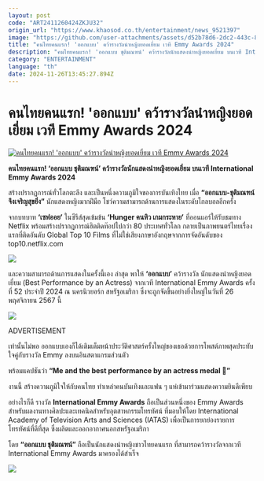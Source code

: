 ```yaml
---
layout: post
code: "ART2411260424ZKJU32"
origin_url: "https://www.khaosod.co.th/entertainment/news_9521397"
image: "https://github.com/user-attachments/assets/d52b78d6-2dc2-443c-892f-513bc36763f5"
title: "คนไทยคนแรก! 'ออกแบบ' คว้ารางวัลนำหญิงยอดเยี่ยม เวที Emmy Awards 2024"
description: "คนไทยคนแรก! 'ออกแบบ ชุติมณฑน์' คว้ารางวัลนักแสดงนำหญิงยอดเยี่ยม บนเวที International Emmy Awards 2024"
category: "ENTERTAINMENT"
language: "th"
date: 2024-11-26T13:45:27.894Z
---
```


# คนไทยคนแรก! 'ออกแบบ' คว้ารางวัลนำหญิงยอดเยี่ยม เวที Emmy Awards 2024

[![คนไทยคนแรก! 'ออกแบบ' คว้ารางวัลนำหญิงยอดเยี่ยม เวที Emmy Awards 2024](https://www.khaosod.co.th/wpapp/uploads/2024/11/aokbab281167-10-1.jpg "คนไทยคนแรก! 'ออกแบบ' คว้ารางวัลนำหญิงยอดเยี่ยม เวที Emmy Awards 2024")](https://www.khaosod.co.th/wpapp/uploads/2024/11/aokbab281167-10-1.jpg)

**คนไทยคนแรก! ‘ออกแบบ ชุติมณฑน์’ คว้ารางวัลนักแสดงนำหญิงยอดเยี่ยม บนเวที International Emmy Awards 2024**

สร้างปรากฏการณ์ทั่วโลกตะลึง และเป็นหนึ่งความภูมิใจของการบันเทิงไทย เมื่อ **“ออกแบบ-ชุติมณฑน์ จึงเจริญสุขยิ่ง”** นักแสดงหญิงมากฝีมือ โชว์ความสามารถด้านการแสดงในระดับโกลบอลอีกครั้ง

จากบทบาท **‘เซฟออย’** ในซีรีส์สุดเข้มข้น **‘Hunger คนหิว เกมกระหาย’** ที่ออนแอร์ให้รับชมทาง Netflix พร้อมสร้างปรากฎการณ์ฮิตติดท๊อปไปกว่า 80 ประเทศทั่วโลก กลายเป็นภาพยนตร์ไทยเรื่องแรกที่ติดอันดับ Global Top 10 Films ที่ไม่ใช่เสียงภาษาอังกฤษจากการจัดอันดับของ top10.netflix.com

[![](https://www.khaosod.co.th/wpapp/uploads/2024/11/aokbab281167.jpg)](https://www.khaosod.co.th/wpapp/uploads/2024/11/aokbab281167.jpg)

และความสามารถด้านการแสดงในครั้งนี้เอง ล่าสุด พาให้ **‘ออกแบบ’** คว้ารางวัล นักแสดงนำหญิงยอดเยี่ยม (Best Performance by an Actress) จากเวที International Emmy Awards ครั้งที่ 52 ประจำปี 2024 ณ นครนิวยอร์ก สหรัฐอเมริกา ซึ่งจะถูกจัดขึ้นอย่างยิ่งใหญ่ในวันที่ 26 พฤศจิกายน 2567 นี้

[![](https://www.khaosod.co.th/wpapp/uploads/2024/11/aokbab281167-14.jpg)](https://www.khaosod.co.th/wpapp/uploads/2024/11/aokbab281167-14.jpg)

ADVERTISEMENT

เท่านั้นไม่พอ ออกแบบเองก็ได้เติมเต็มหน้าประวัติศาสตร์ครั้งใหญ่ของเธอด้วยการโพสต์ภาพสุดประทับใจคู่กับรางวัล Emmy ลงบนอินสตาแกรมส่วนตัว

พร้อมแคปชันว่า **“Me and the best performance by an actress medal 🥇”**

งานนี้ สร้างความภูมิใจให้กับคนไทย ทำเหล่าคนบันเทิงและแฟน ๆ แห่เข้ามาร่วมแสดงความยินดีเพียบ

อย่างไรก็ดี รางวัล **International Emmy Awards** ถือเป็นส่วนหนึ่งของ Emmy Awards สำหรับผลงานทางศิลปะและเทคนิคสำหรับอุตสาหกรรมโทรทัศน์ ที่มอบให้โดย International Academy of Television Arts and Sciences (IATAS) เพื่อเป็นการยกย่องรายการโทรทัศน์ที่ดีที่สุด ซึ่งผลิตและออกอากาศนอกสหรัฐอเมริกา

โดย **“ออกแบบ ชุติมณฑน์”** ถือเป็นนักแสดงนำหญิงชาวไทยคนแรก ที่สามารถคว้ารางวัลจากเวที International Emmy Awards มาครองได้สำเร็จ

[![](https://www.khaosod.co.th/wpapp/uploads/2024/11/aokbab281167-12.jpg)](https://www.khaosod.co.th/wpapp/uploads/2024/11/aokbab281167-12.jpg)

